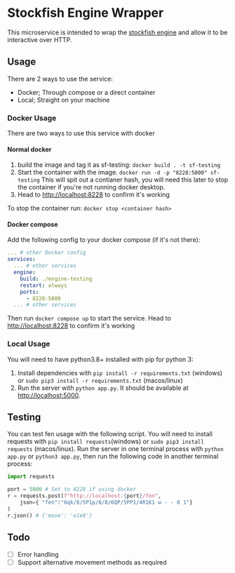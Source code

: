 # Stockfish Engine Wrapper

This microservice is intended to wrap the [stockfish engine](https://stockfishchess.org/) and allow it to be interactive over HTTP.


## Usage

There are 2 ways to use the service:

- Docker; Through compose or a direct container
- Local; Straight on your machine

### Docker Usage

There are two ways to use this service with docker

#### Normal docker

1. build the image and tag it as sf-testing: `docker build . -t sf-testing`
2. Start the container with the image. `docker run -d -p "8228:5000" sf-testing` This will spit out a contianer hash, you will need this later to stop the container if you're not running docker desktop.
3. Head to [http://localhost:8228](http://localhost:8228) to confirm it's working

To stop the container run: `docker stop <container hash>`

#### Docker compose

Add the following config to your docker compose (if it's not there):

```yml
... # other Docker config
services:
  ... # other services
  engine:
    build: ./engine-testing
    restart: always
    ports:
      - 8228:5000
  ... # other services
```

Then run `docker compose up` to start the service. Head to [http://localhost:8228](http://localhost:8228) to confirm it's working

### Local Usage

You will need to have python3.8+ installed with pip for python 3:

1. Install dependencies with `pip install -r requirements.txt` (windows) or `sudo pip3 install -r requirements.txt` (macos/linux)
2. Run the server with `python app.py`. It should be available at [http://localhost:5000](http://localhost:5000).

## Testing

You can test fen usage with the following script. You will need to install requests with `pip install requests`(windows) or `sudo pip3 install requests` (macos/linux). Run the server in one terminal process with `python app.py` or `python3 app.py`, then run the following code in another terminal process:

```python
import requests

port = 5000 # Set to 8228 if using docker
r = requests.post(f"http://localhost:{port}/fen", 
    json={ "fen":"6qk/8/5P1p/8/8/6QP/5PP1/4R1K1 w - - 0 1"}
)
r.json() # {'move': 'e1e8'}
```

## Todo

- [ ] Error handling
- [ ] Support alternative movement methods as required
